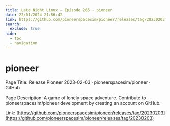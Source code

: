```yaml
---
title: Late Night Linux – Episode 265 - pioneer
date: 22/01/2024 21:56:42
link: https://github.com/pioneerspacesim/pioneer/releases/tag/20230203
search:
  exclude: true
hide:
  - toc
  - navigation
---
```


# pioneer

Page Title: Release Pioneer 2023-02-03 · pioneerspacesim/pioneer · GitHub

Page Description: A game of lonely space adventure. Contribute to pioneerspacesim/pioneer development by creating an account on GitHub. 

Link: [https://github.com/pioneerspacesim/pioneer/releases/tag/20230203](https://github.com/pioneerspacesim/pioneer/releases/tag/20230203)